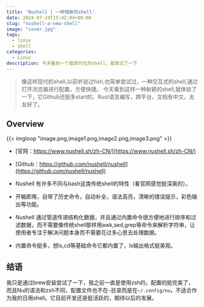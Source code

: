 ```yaml
---
title: 'Nushell | 一种很新的shell'
date: 2024-07-24T15:42:04+08:00
slug: "nushell-a-new-shell"
image: "cover.jpg"
tags:
  - linux
  - shell
categories:
  - Linux
description: 今天看到一个挺现代化的shell，就尝试了一下
---
```


> 像这样现代的shell,以前听说过fish,也简单尝试过，一种交互式的shell,通过打开浏览器进行配置，方便快捷。
> 今天看到这样一种新颖的shell,就体验了一下，它Github还挺多start的，Rust语言编写，跨平台，文档有中文，太友好了。

## Overview

{{< imgloop "image.png,image1.png,image2.png,image3.png" >}}

- [官网：https://www.nushell.sh/zh-CN/](https://www.nushell.sh/zh-CN/)
- [Github：https://github.com/nushell/nushell](https://github.com/nushell/nushell)

- Nushell 有许多不同与bash这类传统shell的特性（看官网感觉挺深奥的）。
- 开箱即用，自带了历史命令，自动补全，语法高亮，清晰的错误提示，彩色输出等功能。
- Nushell 通过管道传递结构化数据，并且通过内置命令很方便地进行排序和过滤数据，而不需要像传统shell那样用awk,sed,grep等命令来解析字符串，让使用者专注于解决问题本身而不需要花过多心思去处理数据。
- 内置命令挺多，想ls,cd等基础命令它都内置了，ls输出格式挺美观。

## 结语

我只是通过brew安装尝试了一下，我之前一直是使用zsh的，配置的挺完美了，而且Nu的语法和zsh不同，配置文件也不在`~`目录而是在`~/.config/nu`，不适合作为我的日用shell。它目前开发还是挺活跃的，期待以后的发展。